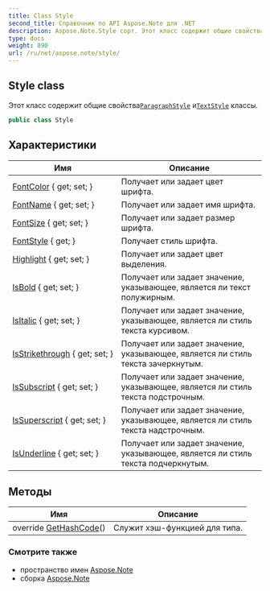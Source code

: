 ```yaml
---
title: Class Style
second_title: Справочник по API Aspose.Note для .NET
description: Aspose.Note.Style сорт. Этот класс содержит общие свойстваParagraphStyle иTextStyle классы.
type: docs
weight: 890
url: /ru/net/aspose.note/style/
---
```

## Style class

Этот класс содержит общие свойства[`ParagraphStyle`](../paragraphstyle/) и[`TextStyle`](../textstyle/) классы.

```csharp
public class Style
```

## Характеристики

| Имя | Описание |
| --- | --- |
| [FontColor](../../aspose.note/style/fontcolor/) { get; set; } | Получает или задает цвет шрифта. |
| [FontName](../../aspose.note/style/fontname/) { get; set; } | Получает или задает имя шрифта. |
| [FontSize](../../aspose.note/style/fontsize/) { get; set; } | Получает или задает размер шрифта. |
| [FontStyle](../../aspose.note/style/fontstyle/) { get; } | Получает стиль шрифта. |
| [Highlight](../../aspose.note/style/highlight/) { get; set; } | Получает или задает цвет выделения. |
| [IsBold](../../aspose.note/style/isbold/) { get; set; } | Получает или задает значение, указывающее, является ли текст полужирным. |
| [IsItalic](../../aspose.note/style/isitalic/) { get; set; } | Получает или задает значение, указывающее, является ли стиль текста курсивом. |
| [IsStrikethrough](../../aspose.note/style/isstrikethrough/) { get; set; } | Получает или задает значение, указывающее, является ли стиль текста зачеркнутым. |
| [IsSubscript](../../aspose.note/style/issubscript/) { get; set; } | Получает или задает значение, указывающее, является ли стиль текста подстрочным. |
| [IsSuperscript](../../aspose.note/style/issuperscript/) { get; set; } | Получает или задает значение, указывающее, является ли стиль текста надстрочным. |
| [IsUnderline](../../aspose.note/style/isunderline/) { get; set; } | Получает или задает значение, указывающее, является ли стиль текста подчеркнутым. |

## Методы

| Имя | Описание |
| --- | --- |
| override [GetHashCode](../../aspose.note/style/gethashcode/)() | Служит хэш-функцией для типа. |

### Смотрите также

* пространство имен [Aspose.Note](../../aspose.note/)
* сборка [Aspose.Note](../../)


